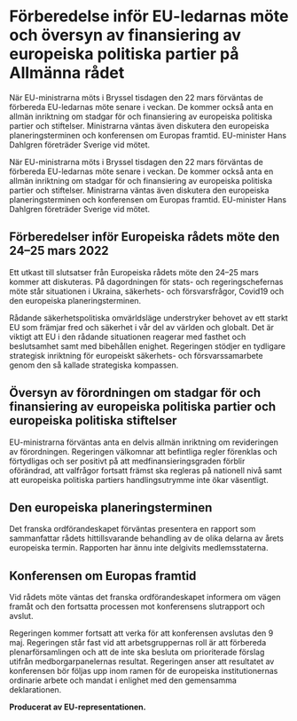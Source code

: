 # Förberedelse inför EU-ledarnas möte och översyn av finansiering av europeiska politiska partier på Allmänna rådet

När EU-ministrarna möts i Bryssel tisdagen den 22 mars förväntas de förbereda EU-ledarnas möte senare i veckan. De kommer också anta en allmän inriktning om stadgar för och finansiering av europeiska politiska partier och stiftelser. Ministrarna väntas även diskutera den europeiska planeringsterminen och konferensen om Europas framtid. EU-minister Hans Dahlgren företräder Sverige vid mötet.

När EU-ministrarna möts i Bryssel tisdagen den 22 mars förväntas de förbereda EU-ledarnas möte senare i veckan. De kommer också anta en allmän inriktning om stadgar för och finansiering av europeiska politiska partier och stiftelser. Ministrarna väntas även diskutera den europeiska planeringsterminen och konferensen om Europas framtid. EU-minister Hans Dahlgren företräder Sverige vid mötet.

## Förberedelser inför Europeiska rådets möte den 24–25 mars 2022

Ett utkast till slutsatser från Europeiska rådets möte den 24–25 mars kommer att diskuteras. På dagordningen för stats- och regeringschefernas möte står situationen i Ukraina, säkerhets- och försvarsfrågor, Covid19 och den europeiska planeringsterminen.

Rådande säkerhetspolitiska omvärldsläge understryker behovet av ett starkt EU som främjar fred och säkerhet i vår del av världen och globalt. Det är viktigt att EU i den rådande situationen reagerar med fasthet och beslutsamhet samt med bibehållen enighet. Regeringen stödjer en tydligare strategisk inriktning för europeiskt säkerhets- och försvarssamarbete genom den så kallade strategiska kompassen.

## Översyn av förordningen om stadgar för och finansiering av europeiska politiska partier och europeiska politiska stiftelser

EU-ministrarna förväntas anta en delvis allmän inriktning om revideringen av förordningen. Regeringen välkomnar att befintliga regler förenklas och förtydligas och ser positivt på att medfinansieringsgraden förblir oförändrad, att valfrågor fortsatt främst ska regleras på nationell nivå samt att europeiska politiska partiers handlingsutrymme inte ökar väsentligt.

## Den europeiska planeringsterminen

Det franska ordförandeskapet förväntas presentera en rapport som sammanfattar rådets hittillsvarande behandling av de olika delarna av årets europeiska termin. Rapporten har ännu inte delgivits medlemsstaterna.

## Konferensen om Europas framtid

Vid rådets möte väntas det franska ordförandeskapet informera om vägen framåt och den fortsatta processen mot konferensens slutrapport och avslut.

Regeringen kommer fortsatt att verka för att konferensen avslutas den 9 maj. Regeringen står fast vid att arbetsgruppernas roll är att förbereda plenarförsamlingen och att de inte ska besluta om prioriterade förslag utifrån medborgarpanelernas resultat. Regeringen anser att resultatet av konferensen bör följas upp inom ramen för de europeiska institutionernas ordinarie arbete och mandat i enlighet med den gemensamma deklarationen.


**Producerat av EU-representationen.**
